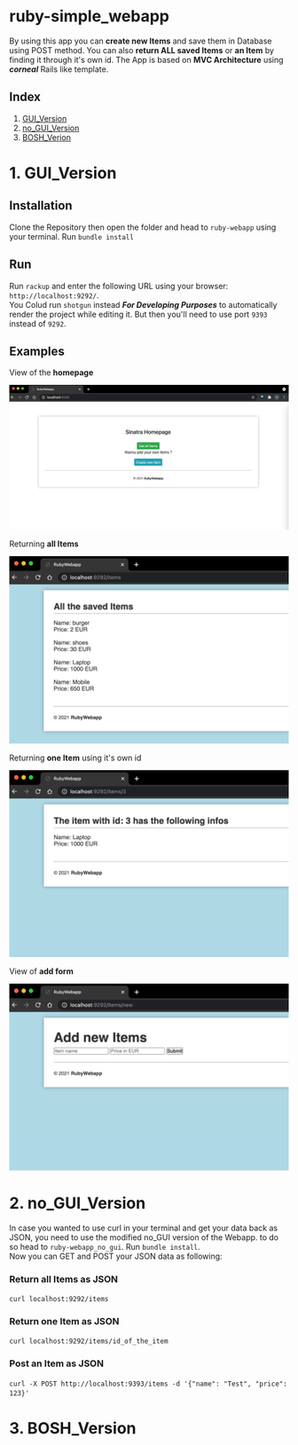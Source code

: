 # ruby-simple_webapp
By using this app you can **create new Items** and save them in Database using POST method.
You can also **return ALL saved Items** or **an Item** by finding it through it's own id.
The App is based on **MVC Architecture** using **_corneal_** Rails like template.

## Index
1. [GUI_Version](#1-gui_version)
2. [no_GUI_Version](#2-no_gui_version)
3. [BOSH_Verion](#3-bosh_version)

# 1. GUI_Version
  
## Installation
Clone the Repository then open the folder and head to `ruby-webapp` using your terminal.
Run `bundle install`

## Run
Run `rackup` and enter the following URL using your browser: `http://localhost:9292/`.<br>
You Colud run `shotgun` instead **_For Developing Purposes_** to automatically render the project while editing it. But then you'll need to use port `9393` instead of `9292`.

## Examples
View of the **homepage**
<div align="center">
  <img src="img/homepage.png" alt="homepage image" width="600"/>
  <br>
</div>

Returning **all Items**
<div align="center">
  <img src="img/item_all.png" alt="homepage image" width="600"/>
  <br>
</div>

Returning **one Item** using it's own id
<div align="center">
  <img src="img/item_one.png" alt="homepage image" width="600"/>
  <br>
</div>

View of **add form**
<div align="center">
  <img src="img/item_new.png" alt="homepage image" width="600"/>
  <br>
</div>

# 2. no_GUI_Version
In case you wanted to use curl in your terminal and get your data back as JSON, you need to use the modified no_GUI version of the Webapp.
to do so head to `ruby-webapp_no_gui`. Run `bundle install`.<br>
Now you can GET and POST your JSON data as following:<br>

### Return all Items as JSON
`curl localhost:9292/items`

### Return one Item as JSON
`curl localhost:9292/items/id_of_the_item`

### Post an Item as JSON 
`curl -X POST http://localhost:9393/items -d '{"name": "Test", "price": 123}'`

# 3. BOSH_Version
